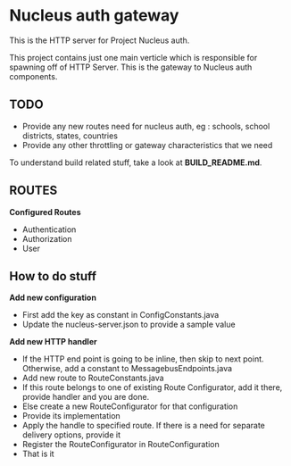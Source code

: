 Nucleus auth gateway
==================

This is the HTTP server for Project Nucleus auth.

This project contains just one main verticle which is responsible for spawning off of HTTP Server. This is the gateway to Nucleus auth components.


TODO
----
* Provide any new routes need for nucleus auth, eg : schools, school districts, states, countries
* Provide any other throttling or gateway characteristics that we need

To understand build related stuff, take a look at **BUILD_README.md**.

ROUTES
-------

**Configured Routes**
* Authentication
* Authorization
* User

How to do stuff
---------------

**Add new configuration**
* First add the key as constant in ConfigConstants.java
* Update the nucleus-server.json to provide a sample value

**Add new HTTP handler**
* If the HTTP end point is going to be inline, then skip to next point. Otherwise, add a constant to MessagebusEndpoints.java
* Add new route to RouteConstants.java
* If this route belongs to one of existing Route Configurator, add it there, provide handler and you are done. 
* Else create a new RouteConfigurator for that configuration
* Provide its implementation
* Apply the handle to specified route. If there is a need for separate delivery options, provide it
* Register the RouteConfigurator in RouteConfiguration
* That is it


